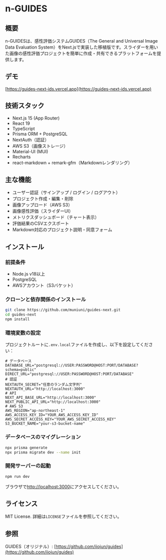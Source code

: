 # n-GUIDES

## 概要

n-GUIDESは、感性評価システムGUIDES（The General and Universal Image Data Evaluation System）をNext.jsで実装した移植版です。スライダーを用いた画像の感性評価プロジェクトを簡単に作成・共有できるプラットフォームを提供します。

## デモ

[https://guides-next-ids.vercel.app](https://guides-next-ids.vercel.app)

## 技術スタック

- Next.js 15 (App Router)
- React 19
- TypeScript
- Prisma ORM + PostgreSQL
- NextAuth（認証）
- AWS S3（画像ストレージ）
- Material-UI (MUI)
- Recharts
- react-markdown + remark-gfm（Markdownレンダリング）

## 主な機能

- ユーザー認証（サインアップ / ログイン / ログアウト）
- プロジェクト作成・編集・削除
- 画像アップロード（AWS S3）
- 画像感性評価（スライダーUI）
- メトリクスダッシュボード（チャート表示）
- 評価結果のCSVエクスポート
- Markdown対応のプロジェクト説明・同意フォーム

## インストール

### 前提条件

- Node.js v18以上
- PostgreSQL
- AWSアカウント（S3バケット）

### クローンと依存関係のインストール

```bash
git clone https://github.com/muniuni/guides-next.git
cd guides-next
npm install
```

### 環境変数の設定

プロジェクトルートに`.env.local`ファイルを作成し、以下を設定してください：

```dotenv
# データベース
DATABASE_URL="postgresql://USER:PASSWORD@HOST:PORT/DATABASE?schema=public"
DIRECT_URL="postgresql://USER:PASSWORD@HOST:PORT/DATABASE"
# 認証
NEXTAUTH_SECRET="任意のランダム文字列"
NEXTAUTH_URL="http://localhost:3000"
# API
NEXT_API_BASE_URL="http://localhost:3000"
NEXT_PUBLIC_API_URL="http://localhost:3000"
# AWS S3
AWS_REGION="ap-northeast-1"
AWS_ACCESS_KEY_ID="YOUR_AWS_ACCESS_KEY_ID"
AWS_SECRET_ACCESS_KEY="YOUR_AWS_SECRET_ACCESS_KEY"
S3_BUCKET_NAME="your-s3-bucket-name"
```

### データベースのマイグレーション

```bash
npx prisma generate
npx prisma migrate dev --name init
```

### 開発サーバーの起動

```bash
npm run dev
```

ブラウザで[http://localhost:3000](http://localhost:3000)にアクセスしてください。

## ライセンス

MIT License. 詳細は`LICENSE`ファイルを参照してください。

## 参照

GUIDES（オリジナル）: [https://github.com/iiojun/guides](https://github.com/iiojun/guides)
